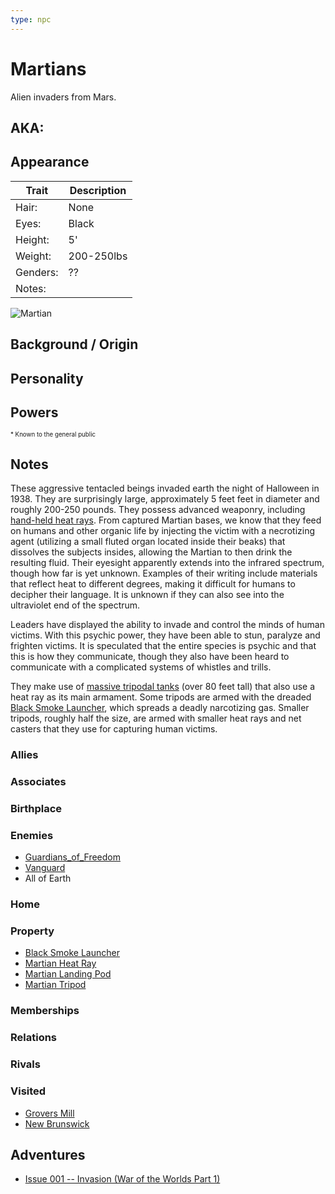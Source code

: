 ```yaml
---
type: npc
---
```

<!--
type: non-player-character
created-by:
-->

# Martians

Alien invaders from Mars.

## AKA:

## Appearance
Trait | Description
-- | --
Hair: | None
Eyes: | Black
Height: | 5'
Weight: | 200-250lbs
Genders: | ??
Notes: |

<img title="Martian" src="../images/Martian.jpg">

## Background / Origin

## Personality

## Powers

<sub><sup> * Known to the general public</sup></sub>

## Notes
These aggressive tentacled beings invaded earth the night of Halloween in 1938.  They are  surprisingly large, approximately 5 feet feet in diameter and roughly 200-250 pounds.  They possess advanced weaponry, including [hand-held heat rays](/items/Martian_Heat_Ray.md).  From captured Martian bases, we know that they feed on humans and other organic life by injecting the victim with a necrotizing agent (utilizing a small fluted organ located inside their beaks) that dissolves the subjects insides, allowing the Martian to then drink the resulting fluid.  Their eyesight apparently extends into the infrared spectrum, though how far is yet unknown.  Examples of their writing include materials that reflect heat to different degrees, making it difficult for humans to decipher their language.  It is unknown if they can also see into the ultraviolet end of the spectrum.

Leaders have displayed the ability to invade and control the minds of human victims.  With this psychic power, they have been able to stun, paralyze and frighten victims.  It is speculated that the entire species is psychic and that this is how they communicate, though they also have been heard to communicate with a complicated systems of whistles and trills.

They make use of [massive tripodal tanks](/items/Martian_Tripod.md) (over 80 feet tall) that also use a heat ray as its main armament.  Some tripods are armed with the dreaded [Black Smoke Launcher](/items/Black_Smoke_Launcher.md), which spreads a deadly narcotizing gas.  Smaller tripods, roughly half the size, are armed with smaller heat rays and net casters that they use for capturing human victims.

### Allies

### Associates

### Birthplace

### Enemies
- [Guardians_of_Freedom](/organizations/Guardians_of_Freedom.md)
- [Vanguard](/organizations/Vanguard.md)
- All of Earth

### Home

### Property
- [Black Smoke Launcher](/items/Black_Smoke_Launcher.md)
- [Martian Heat Ray](/items/Martian_Heat_Ray.md)
- [Martian Landing Pod](/items/Martian_Landing_Pod.md)
- [Martian Tripod](/items/Martian_Tripod.md)

### Memberships

### Relations

### Rivals

### Visited
- [Grovers Mill](/locations/New%20Jersey/Grovers_Mill.md)
- [New Brunswick](/locations/New%20Jersey/New_Brunswick.md)

## Adventures
- [Issue 001 -- Invasion (War of the Worlds Part 1)](/sessions/Issue-001.md)


<!-- GM Notes
Not actually from Mars, but they did use it as a forward base for their invasion.  They are actually from Sirius.
-->
